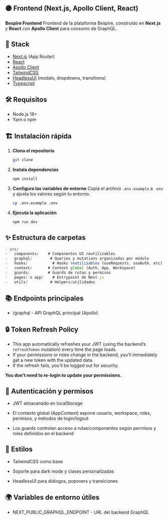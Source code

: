 ## 🟣 Frontend (Next.js, Apollo Client, React)

**Bespire Frontend** Frontend de la plataforma Bespire, construido en **Next.js** y **React** con **Apollo Client** para consumo de GraphQL.


## 🚀 Stack

- [Next.js](https://nextjs.org/) (App Router)
- [React](https://react.dev/)
- [Apollo Client](https://www.apollographql.com/docs/react/)
- [TailwindCSS](https://tailwindcss.com/)
- [HeadlessUI](https://headlessui.com/) (modals, dropdowns, transitions)
- [Typescript](https://www.typescriptlang.org/)

## 🛠️ Requisitos

- Node.js 18+
- Yarn o npm

## 🏗️ Instalación rápida

1. **Clona el repositorio**
   ```bash
   git clone 
   ```

2. **Instala dependencias**
   ```bash
   npm install
   ```

3. **Configura las variables de entorno**
   Copia el archivo `.env.example` a `.env` y ajusta los valores según tu entorno.

   ```bash
   cp .env.example .env
   ```

4. **Ejecuta la aplicación**
   ```bash
   npm run dev
   ```


## ✨ Estructura de carpetas

```ts
- src/
-   components/    # Componentes UI reutilizables
-   graphql/        # Queries y mutations organizados por módulo
-   hooks/           # Hooks reutilizables (useRequests, useAuth, etc)
-   context/       # Context global (Auth, App, Workspace)
-   guards/        # Guards de rutas y permisos
-   pages/ o app/    # Entrypoint de Next.js
-   utils/          # Helpers/utilidades
```

## 📚 Endpoints principales

- /graphql - API GraphQL principal (Apollo)

## 🔒 Token Refresh Policy

- This app automatically refreshes your JWT (using the backend’s `refreshToken` mutation) every time the page loads.
- If your permissions or roles change in the backend, you’ll immediately get a new token with the updated data.
- If the refresh fails, you’ll be logged out for security.

**You don’t need to re-login to update your permissions.**

##  🔐 Autenticación y permisos

- JWT almacenado en localStorage

- El contexto global (AppContext) expone usuario, workspace, roles, permisos, y métodos de login/logout

- Los guards controlan acceso a rutas/componentes según permisos y roles definidos en el backend


## 📝 Estilos

- TailwindCSS como base

- Soporte para dark mode y clases personalizadas

- HeadlessUI para diálogos, popovers y transiciones

## 🌍 Variables de entorno útiles
- NEXT_PUBLIC_GRAPHQL_ENDPOINT - URL del backend GraphQL